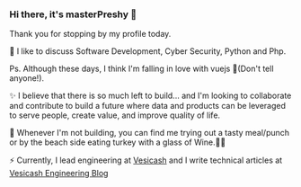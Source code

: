 ### Hi there, it's masterPreshy 👋
Thank you for stopping by my profile today.

💬 I like to discuss Software Development, Cyber Security, Python and Php.

Ps. Although these days, I think I'm falling in love with vuejs 🤫(Don't tell anyone!).

✨ I believe that there is so much left to build... and I'm looking to collaborate and contribute to build a future where data and products can be leveraged to serve people, create value, and improve quality of life.

🔭 Whenever I'm not building, you can find me trying out a tasty meal/punch or by the beach side eating turkey with a glass of Wine.🌱😋

⚡ Currently, I lead engineering at [Vesicash](https://vesicash.com) and I write technical articles at [Vesicash Engineering Blog](https://engineering.vesicash.com)
<!--
**Preshy/preshy.github.io** is a ✨ _special_ ✨ repository because its `README.md` (this file) appears on your GitHub profile.

Here are some ideas to get you started:

- 🔭 I’m currently working on ...
- 🌱 I’m currently learning ...
- 👯 I’m looking to collaborate on ...
- 🤔 I’m looking for help with ...
- 💬 Ask me about ...
- 📫 How to reach me: ...
- 😄 Pronouns: ...
- ⚡ Fun fact: ...
-->
